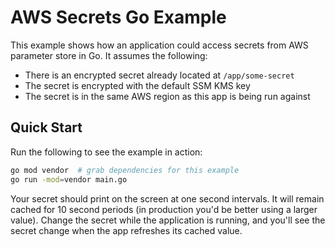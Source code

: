 # AWS Secrets Go Example

This example shows how an application could access secrets from AWS parameter store in Go. It assumes the following:

- There is an encrypted secret already located at `/app/some-secret`
- The secret is encrypted with the default SSM KMS key
- The secret is in the same AWS region as this app is being run against

## Quick Start

Run the following to see the example in action:

```sh
go mod vendor  # grab dependencies for this example
go run -mod=vendor main.go
```

Your secret should print on the screen at one second intervals. It will remain
cached for 10 second periods (in production you'd be better using a larger
value). Change the secret while the application is running, and you'll see the
secret change when the app refreshes its cached value.
